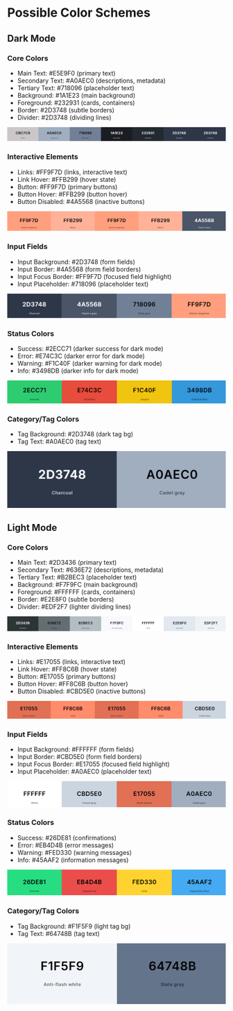 # Possible Color Schemes

## Dark Mode

### Core Colors

- Main Text: #E5E9F0 (primary text)
- Secondary Text: #A0AEC0 (descriptions, metadata)
- Tertiary Text: #718096 (placeholder text)
- Background: #1A1E23 (main background)
- Foreground: #232931 (cards, containers)
- Border: #2D3748 (subtle borders)
- Divider: #2D3748 (dividing lines)

![alt text](./public/assets/Dark_Core.png)

### Interactive Elements

- Links: #FF9F7D (links, interactive text)
- Link Hover: #FFB299 (hover state)
- Button: #FF9F7D (primary buttons)
- Button Hover: #FFB299 (button hover)
- Button Disabled: #4A5568 (inactive buttons)

![alt text](./public/assets/Dark_Interactive.png)

### Input Fields

- Input Background: #2D3748 (form fields)
- Input Border: #4A5568 (form field borders)
- Input Focus Border: #FF9F7D (focused field highlight)
- Input Placeholder: #718096 (placeholder text)

![alt text](./public/assets/Dark_Input.png)

### Status Colors

- Success: #2ECC71 (darker success for dark mode)
- Error: #E74C3C (darker error for dark mode)
- Warning: #F1C40F (darker warning for dark mode)
- Info: #3498DB (darker info for dark mode)

![alt text](./public/assets/Dark_Status.png)

### Category/Tag Colors

- Tag Background: #2D3748 (dark tag bg)
- Tag Text: #A0AEC0 (tag text)

![alt text](./public/assets/Dark_Tags.png)

## Light Mode

### Core Colors

- Main Text: #2D3436 (primary text)
- Secondary Text: #636E72 (descriptions, metadata)
- Tertiary Text: #B2BEC3 (placeholder text)
- Background: #F7F9FC (main background)
- Foreground: #FFFFFF (cards, containers)
- Border: #E2E8F0 (subtle borders)
- Divider: #EDF2F7 (lighter dividing lines)

![alt text](./public/assets/Light_Core.png)

### Interactive Elements

- Links: #E17055 (links, interactive text)
- Link Hover: #FF8C6B (hover state)
- Button: #E17055 (primary buttons)
- Button Hover: #FF8C6B (button hover)
- Button Disabled: #CBD5E0 (inactive buttons)

![alt text](./public/assets/Light_Interactive.png)

### Input Fields

- Input Background: #FFFFFF (form fields)
- Input Border: #CBD5E0 (form field borders)
- Input Focus Border: #E17055 (focused field highlight)
- Input Placeholder: #A0AEC0 (placeholder text)

![alt text](./public/assets/Light_Input.png)

### Status Colors

- Success: #26DE81 (confirmations)
- Error: #EB4D4B (error messages)
- Warning: #FED330 (warning messages)
- Info: #45AAF2 (information messages)

![alt text](./public/assets/Light_Status.png)

### Category/Tag Colors

- Tag Background: #F1F5F9 (light tag bg)
- Tag Text: #64748B (tag text)

![alt text](./public/assets/Light_Tags.png)
